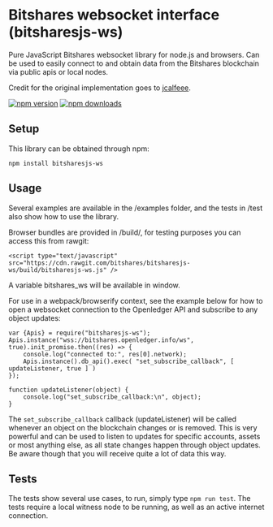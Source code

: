 # Bitshares websocket interface (bitsharesjs-ws)

Pure JavaScript Bitshares websocket library for node.js and browsers. Can be used to easily connect to and obtain data from the Bitshares blockchain via public apis or local nodes.

Credit for the original implementation goes to [jcalfeee](https://github.com/jcalfee).

[![npm version](https://img.shields.io/npm/v/bitsharesjs-ws.svg?style=flat-square)](https://www.npmjs.com/package/bitsharesjs-ws)
[![npm downloads](https://img.shields.io/npm/dm/bitsharesjs-ws.svg?style=flat-square)](https://www.npmjs.com/package/bitsharesjs-ws)


## Setup

This library can be obtained through npm:
```
npm install bitsharesjs-ws
```

## Usage

Several examples are available in the /examples folder, and the tests in /test also show how to use the library.

Browser bundles are provided in /build/, for testing purposes you can access this from rawgit:

```
<script type="text/javascript" src="https://cdn.rawgit.com/bitshares/bitsharesjs-ws/build/bitsharesjs-ws.js" />
```

A variable bitshares_ws will be available in window.

For use in a webpack/browserify context, see the example below for how to open a websocket connection to the Openledger API and subscribe to any object updates:

```
var {Apis} = require("bitsharesjs-ws");
Apis.instance("wss://bitshares.openledger.info/ws", true).init_promise.then((res) => {
    console.log("connected to:", res[0].network);
    Apis.instance().db_api().exec( "set_subscribe_callback", [ updateListener, true ] )
});

function updateListener(object) {
    console.log("set_subscribe_callback:\n", object);
}
```
The `set_subscribe_callback` callback (updateListener) will be called whenever an object on the blockchain changes or is removed. This is very powerful and can be used to listen to updates for specific accounts, assets or most anything else, as all state changes happen through object updates. Be aware though that you will receive quite a lot of data this way.

## Tests

The tests show several use cases, to run, simply type `npm run test`. The tests require a local witness node to be running, as well as an active internet connection.

